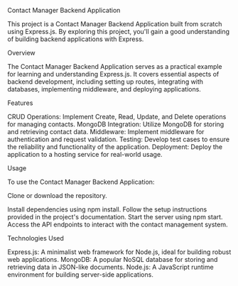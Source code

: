Contact Manager Backend Application

This project is a Contact Manager Backend Application built from scratch using Express.js. By exploring this project, you'll gain a good understanding of building backend applications with Express.

Overview

The Contact Manager Backend Application serves as a practical example for learning and understanding Express.js. It covers essential aspects of backend development, including setting up routes, integrating with databases, implementing middleware, and deploying applications.

Features

CRUD Operations: Implement Create, Read, Update, and Delete operations for managing contacts.
MongoDB Integration: Utilize MongoDB for storing and retrieving contact data.
Middleware: Implement middleware for authentication and request validation.
Testing: Develop test cases to ensure the reliability and functionality of the application.
Deployment: Deploy the application to a hosting service for real-world usage.

Usage

To use the Contact Manager Backend Application:

Clone or download the repository.

Install dependencies using npm install.
Follow the setup instructions provided in the project's documentation.
Start the server using npm start.
Access the API endpoints to interact with the contact management system.

Technologies Used

Express.js: A minimalist web framework for Node.js, ideal for building robust web applications.
MongoDB: A popular NoSQL database for storing and retrieving data in JSON-like documents.
Node.js: A JavaScript runtime environment for building server-side applications.
